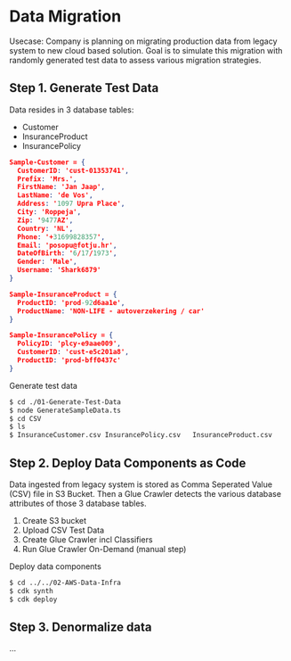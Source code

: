 # Data Migration

Usecase: Company is planning on migrating production data from legacy system to new cloud based solution. Goal is to simulate this migration with randomly generated test data to assess various migration strategies.

## Step 1. Generate Test Data

Data resides in 3 database tables:
* Customer
* InsuranceProduct
* InsurancePolicy

```json
Sample-Customer = {
  CustomerID: 'cust-01353741',
  Prefix: 'Mrs.',
  FirstName: 'Jan Jaap',
  LastName: 'de Vos',
  Address: '1097 Upra Place',
  City: 'Roppeja',
  Zip: '9477AZ',
  Country: 'NL',
  Phone: '+31699828357',
  Email: 'posopu@fotju.hr',
  DateOfBirth: '6/17/1973',
  Gender: 'Male',
  Username: 'Shark6879'
}

Sample-InsuranceProduct = {
  ProductID: 'prod-92d6aa1e',
  ProductName: 'NON-LIFE - autoverzekering / car'
}

Sample-InsurancePolicy = {
  PolicyID: 'plcy-e9aae009',
  CustomerID: 'cust-e5c201a8',
  ProductID: 'prod-bff0437c'
}
```

Generate test data
```bash
$ cd ./01-Generate-Test-Data
$ node GenerateSampleData.ts
$ cd CSV
$ ls
$ InsuranceCustomer.csv InsurancePolicy.csv   InsuranceProduct.csv

```

## Step 2. Deploy Data Components as Code

Data ingested from legacy system is stored as Comma Seperated Value (CSV) file in S3 Bucket. Then a Glue Crawler detects the various database attributes of those 3 database tables.

1. Create S3 bucket
2. Upload CSV Test Data
3. Create Glue Crawler incl Classifiers
4. Run Glue Crawler On-Demand (manual step)

Deploy data components
```bash
$ cd ../../02-AWS-Data-Infra
$ cdk synth
$ cdk deploy
```

## Step 3. Denormalize data

...
